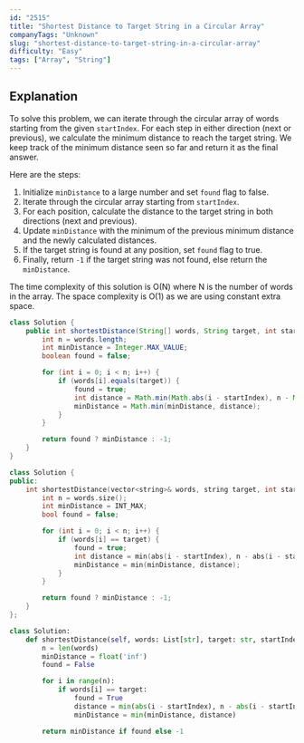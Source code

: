 ```yaml
---
id: "2515"
title: "Shortest Distance to Target String in a Circular Array"
companyTags: "Unknown"
slug: "shortest-distance-to-target-string-in-a-circular-array"
difficulty: "Easy"
tags: ["Array", "String"]
---
```


## Explanation

To solve this problem, we can iterate through the circular array of words starting from the given `startIndex`. For each step in either direction (next or previous), we calculate the minimum distance to reach the target string. We keep track of the minimum distance seen so far and return it as the final answer.

Here are the steps:
1. Initialize `minDistance` to a large number and set `found` flag to false.
2. Iterate through the circular array starting from `startIndex`.
3. For each position, calculate the distance to the target string in both directions (next and previous).
4. Update `minDistance` with the minimum of the previous minimum distance and the newly calculated distances.
5. If the target string is found at any position, set `found` flag to true.
6. Finally, return `-1` if the target string was not found, else return the `minDistance`.

The time complexity of this solution is O(N) where N is the number of words in the array. The space complexity is O(1) as we are using constant extra space.
```java
class Solution {
    public int shortestDistance(String[] words, String target, int startIndex) {
        int n = words.length;
        int minDistance = Integer.MAX_VALUE;
        boolean found = false;

        for (int i = 0; i < n; i++) {
            if (words[i].equals(target)) {
                found = true;
                int distance = Math.min(Math.abs(i - startIndex), n - Math.abs(i - startIndex));
                minDistance = Math.min(minDistance, distance);
            }
        }

        return found ? minDistance : -1;
    }
}
```

```cpp
class Solution {
public:
    int shortestDistance(vector<string>& words, string target, int startIndex) {
        int n = words.size();
        int minDistance = INT_MAX;
        bool found = false;

        for (int i = 0; i < n; i++) {
            if (words[i] == target) {
                found = true;
                int distance = min(abs(i - startIndex), n - abs(i - startIndex));
                minDistance = min(minDistance, distance);
            }
        }

        return found ? minDistance : -1;
    }
};
```

```python
class Solution:
    def shortestDistance(self, words: List[str], target: str, startIndex: int) -> int:
        n = len(words)
        minDistance = float('inf')
        found = False

        for i in range(n):
            if words[i] == target:
                found = True
                distance = min(abs(i - startIndex), n - abs(i - startIndex))
                minDistance = min(minDistance, distance)

        return minDistance if found else -1
```